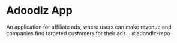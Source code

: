 # Adoodlz App
An application for affiliate ads, where users can make revenue and companies find targeted customers for their ads...
#   a d o o d l z - r e p o  
 